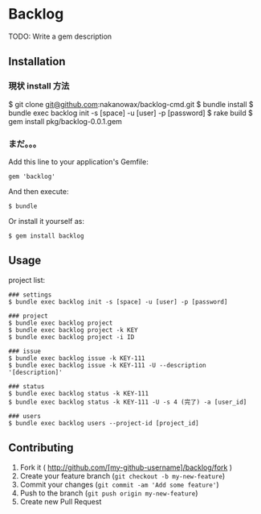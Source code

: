 # Backlog

TODO: Write a gem description

## Installation

### 現状 install 方法

   $ git clone git@github.com:nakanowax/backlog-cmd.git
   $ bundle install
   $ bundle exec backlog init -s [space] -u [user] -p [password]
   $ rake build
   $ gem install pkg/backlog-0.0.1.gem


### まだ。。。
Add this line to your application's Gemfile:

    gem 'backlog'

And then execute:

    $ bundle

Or install it yourself as:

    $ gem install backlog

## Usage

project list:

    ### settings
    $ bundle exec backlog init -s [space] -u [user] -p [password]

    ### project
    $ bundle exec backlog project
    $ bundle exec backlog project -k KEY
    $ bundle exec backlog project -i ID

    ### issue
    $ bundle exec backlog issue -k KEY-111
    $ bundle exec backlog issue -k KEY-111 -U --description '[description]'

    ### status
    $ bundle exec backlog status -k KEY-111
    $ bundle exec backlog status -k KEY-111 -U -s 4 (完了) -a [user_id]

    ### users
    $ bundle exec backlog users --project-id [project_id]

## Contributing

1. Fork it ( http://github.com/[my-github-username]/backlog/fork )
2. Create your feature branch (`git checkout -b my-new-feature`)
3. Commit your changes (`git commit -am 'Add some feature'`)
4. Push to the branch (`git push origin my-new-feature`)
5. Create new Pull Request
